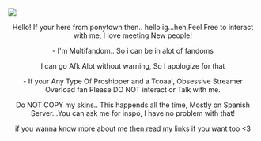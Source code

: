 <img src="https://64.media.tumblr.com/a8940c240a98a8dd8d9f534b74fce10a/015a3ef15a78910f-f6/s1280x1920/8466b9a52800cf8f47c7aa041840290814ae2865.pnj" width="" height="" />

<p style="text-align:center;">Hello! If your here from ponytown then.. hello ig...heh,Feel Free to interact with me, I love meeting New people!</p>

<p style="text-align:center;"> - I'm Multifandom.. So i can be in alot of fandoms</p>

<p style="text-align:center;"> I  can go Afk Alot without warning, So I apologize for that</p>

<p style="text-align:center;">- If your Any Type Of Proshipper and a Tcoaal, Obsessive Streamer Overload fan Please DO NOT interact or Talk with me.</p>

<p style="text-align:center;">Do NOT COPY my skins.. This happends all the time, Mostly on Spanish Server...You can ask me for inspo, I have no problem with that!</p> 

<p style="text-align:center;">if you wanna know more about me
then read my  links if you want too <3</p>

#





